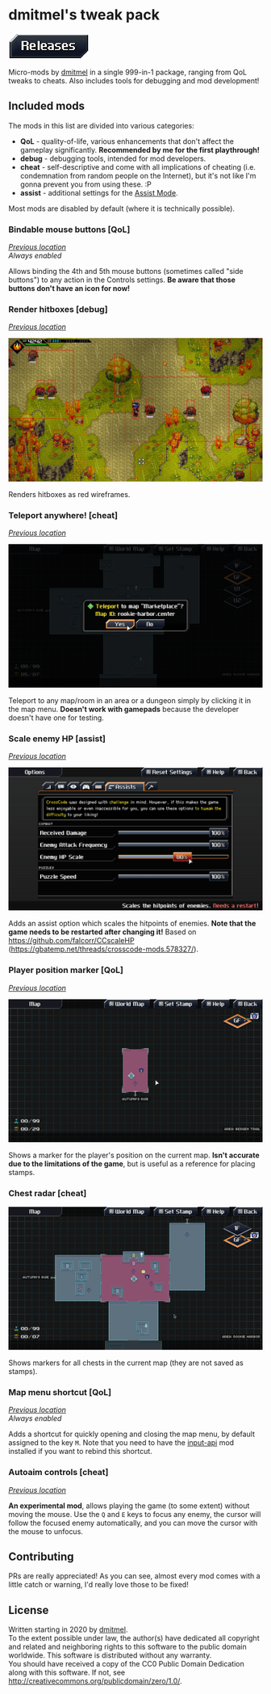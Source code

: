 # dmitmel's tweak pack

[![go to the releases page](https://raw.githubusercontent.com/CCDirectLink/organization/master/assets/badges/releases@2x.png)](https://github.com/dmitmel/crosscode-tweak-pack/releases)

Micro-mods by [dmitmel](https://github.com/dmitmel) in a single 999-in-1 package, ranging from QoL
tweaks to cheats. Also includes tools for debugging and mod development!

## Included mods

The mods in this list are divided into various categories:

- **QoL** - quality-of-life, various enhancements that don't affect the gameplay significantly.
  **Recommended by me for the first playthrough!**
- **debug** - debugging tools, intended for mod developers.
- **cheat** - self-descriptive and come with all implications of cheating (i.e. condemnation from
  random people on the Internet), but it's not like I'm gonna prevent you from using these. :P
- **assist** - additional settings for the
  [Assist Mode](https://www.reddit.com/r/Games/comments/9qhlc5/crosscode_updated_to_101_introduces_assist_mode/).

Most mods are disabled by default (where it is technically possible).

### Bindable mouse buttons [QoL]

[_Previous location_](https://github.com/dmitmel/dotfiles/commit/bddaea14dd98032b28abb1ab238dc7684466332a)
\
_Always enabled_

Allows binding the 4th and 5th mouse buttons (sometimes called "side buttons") to any action in the
Controls settings. **Be aware that those buttons don't have an icon for now!**

### Render hitboxes [debug]

[_Previous location_](https://github.com/dmitmel/crosscode-render-hitboxes)

![screenshot](screenshots/render-hitboxes.png)

Renders hitboxes as red wireframes.

### Teleport anywhere! [cheat]

[_Previous location_](https://github.com/dmitmel/crosscode-teleport-anywhere)

![screenshot](screenshots/teleport-anywhere.png)

Teleport to any map/room in an area or a dungeon simply by clicking it in the map menu. **Doesn't
work with gamepads** because the developer doesn't have one for testing.

### Scale enemy HP [assist]

[_Previous location_](https://github.com/dmitmel/crosscode-scale-enemy-hp)

![screenshot](screenshots/scale-enemy-hp.png)

Adds an assist option which scales the hitpoints of enemies. **Note that the game needs to be
restarted after changing it!** Based on <https://github.com/falcorr/CCscaleHP>
(<https://gbatemp.net/threads/crosscode-mods.578327/>).

### Player position marker [QoL]

[_Previous location_](https://github.com/dmitmel/dotfiles/commit/20d80eeb75244d13ca9847e45e92011cf4280ba9)

![screenshot](screenshots/player-position-marker.png)

Shows a marker for the player's position on the current map. **Isn't accurate due to the limitations
of the game**, but is useful as a reference for placing stamps.

### Chest radar [cheat]

![screenshot](screenshots/chest-radar.png)

Shows markers for all chests in the current map (they are not saved as stamps).

### Map menu shortcut [QoL]

[_Previous location_](https://github.com/dmitmel/dotfiles/commit/94ffec0a8dac79aa7e6d25a3b73d924e5b7f42d1)
\
_Always enabled_

Adds a shortcut for quickly opening and closing the map menu, by default assigned to the key `M`.
Note that you need to have the [input-api](https://github.com/CCDirectLink/input-api) mod installed
if you want to rebind this shortcut.

### Autoaim controls [cheat]

[_Previous location_](https://github.com/dmitmel/dotfiles/commit/6ce58bedee8a8157db1def6b09b8e910626118ca)

**An experimental mod**, allows playing the game (to some extent) without moving the mouse. Use the
`Q` and `E` keys to focus any enemy, the cursor will follow the focused enemy automatically, and you
can move the cursor with the mouse to unfocus.

## Contributing

PRs are really appreciated! As you can see, almost every mod comes with a little catch or warning,
I'd really love those to be fixed!

## License

Written starting in 2020 by [dmitmel](https://github.com/dmitmel). \
To the extent possible under law, the author(s) have dedicated all copyright and related and neighboring
rights to this software to the public domain worldwide. This software is distributed without any warranty.
\
You should have received a copy of the CC0 Public Domain Dedication along with this software. If
not, see <http://creativecommons.org/publicdomain/zero/1.0/>.
